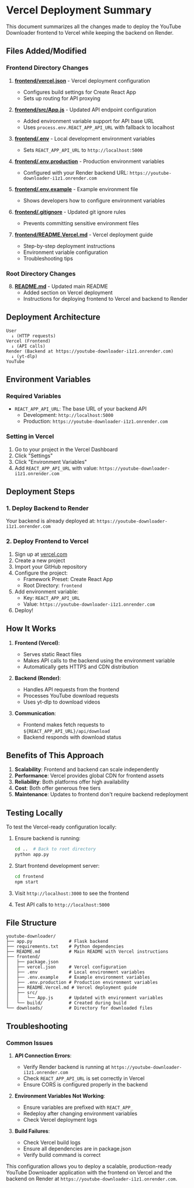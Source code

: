 # Vercel Deployment Summary

This document summarizes all the changes made to deploy the YouTube Downloader frontend to Vercel while keeping the backend on Render.

## Files Added/Modified

### Frontend Directory Changes

1. **[frontend/vercel.json](file:///c%3A/Users/mulac/Downloads/youtube-downloader/frontend/vercel.json)** - Vercel deployment configuration
   - Configures build settings for Create React App
   - Sets up routing for API proxying

2. **[frontend/src/App.js](file:///c%3A/Users/mulac/Downloads/youtube-downloader/frontend/src/App.js)** - Updated API endpoint configuration
   - Added environment variable support for API base URL
   - Uses `process.env.REACT_APP_API_URL` with fallback to localhost

3. **[frontend/.env](file:///c%3A/Users/mulac/Downloads/youtube-downloader/frontend/.env)** - Local development environment variables
   - Sets `REACT_APP_API_URL` to `http://localhost:5000`

4. **[frontend/.env.production](file:///c%3A/Users/mulac/Downloads/youtube-downloader/frontend/.env.production)** - Production environment variables
   - Configured with your Render backend URL: `https://youtube-downloader-i1z1.onrender.com`

5. **[frontend/.env.example](file:///c%3A/Users/mulac/Downloads/youtube-downloader/frontend/.env.example)** - Example environment file
   - Shows developers how to configure environment variables

6. **[frontend/.gitignore](file:///c%3A/Users/mulac/Downloads/youtube-downloader/frontend/.gitignore)** - Updated git ignore rules
   - Prevents committing sensitive environment files

7. **[frontend/README.Vercel.md](file:///c%3A/Users/mulac/Downloads/youtube-downloader/frontend/README.Vercel.md)** - Vercel deployment guide
   - Step-by-step deployment instructions
   - Environment variable configuration
   - Troubleshooting tips

### Root Directory Changes

8. **[README.md](file:///c%3A/Users/mulac/Downloads/youtube-downloader/README.md)** - Updated main README
   - Added section on Vercel deployment
   - Instructions for deploying frontend to Vercel and backend to Render

## Deployment Architecture

```
User
  ↓ (HTTP requests)
Vercel (Frontend)
  ↓ (API calls)
Render (Backend at https://youtube-downloader-i1z1.onrender.com)
  ↓ (yt-dlp)
YouTube
```

## Environment Variables

### Required Variables

- `REACT_APP_API_URL`: The base URL of your backend API
  - Development: `http://localhost:5000`
  - Production: `https://youtube-downloader-i1z1.onrender.com`

### Setting in Vercel

1. Go to your project in the Vercel Dashboard
2. Click "Settings"
3. Click "Environment Variables"
4. Add `REACT_APP_API_URL` with value: `https://youtube-downloader-i1z1.onrender.com`

## Deployment Steps

### 1. Deploy Backend to Render

Your backend is already deployed at: `https://youtube-downloader-i1z1.onrender.com`

### 2. Deploy Frontend to Vercel

1. Sign up at [vercel.com](https://vercel.com)
2. Create a new project
3. Import your GitHub repository
4. Configure the project:
   - Framework Preset: Create React App
   - Root Directory: `frontend`
5. Add environment variable:
   - Key: `REACT_APP_API_URL`
   - Value: `https://youtube-downloader-i1z1.onrender.com`
6. Deploy!

## How It Works

1. **Frontend (Vercel)**:
   - Serves static React files
   - Makes API calls to the backend using the environment variable
   - Automatically gets HTTPS and CDN distribution

2. **Backend (Render)**:
   - Handles API requests from the frontend
   - Processes YouTube download requests
   - Uses yt-dlp to download videos

3. **Communication**:
   - Frontend makes fetch requests to `${REACT_APP_API_URL}/api/download`
   - Backend responds with download status

## Benefits of This Approach

1. **Scalability**: Frontend and backend can scale independently
2. **Performance**: Vercel provides global CDN for frontend assets
3. **Reliability**: Both platforms offer high availability
4. **Cost**: Both offer generous free tiers
5. **Maintenance**: Updates to frontend don't require backend redeployment

## Testing Locally

To test the Vercel-ready configuration locally:

1. Ensure backend is running:
   ```bash
   cd ..  # Back to root directory
   python app.py
   ```

2. Start frontend development server:
   ```bash
   cd frontend
   npm start
   ```

3. Visit `http://localhost:3000` to see the frontend
4. Test API calls to `http://localhost:5000`

## File Structure

```
youtube-downloader/
├── app.py              # Flask backend
├── requirements.txt    # Python dependencies
├── README.md           # Main README with Vercel instructions
├── frontend/
│   ├── package.json
│   ├── vercel.json     # Vercel configuration
│   ├── .env            # Local environment variables
│   ├── .env.example    # Example environment variables
│   ├── .env.production # Production environment variables
│   ├── README.Vercel.md # Vercel deployment guide
│   ├── src/
│   │   └── App.js      # Updated with environment variables
│   └── build/          # Created during build
└── downloads/          # Directory for downloaded files
```

## Troubleshooting

### Common Issues

1. **API Connection Errors**:
   - Verify Render backend is running at `https://youtube-downloader-i1z1.onrender.com`
   - Check `REACT_APP_API_URL` is set correctly in Vercel
   - Ensure CORS is configured properly in the backend

2. **Environment Variables Not Working**:
   - Ensure variables are prefixed with `REACT_APP_`
   - Redeploy after changing environment variables
   - Check Vercel deployment logs

3. **Build Failures**:
   - Check Vercel build logs
   - Ensure all dependencies are in package.json
   - Verify build command is correct

This configuration allows you to deploy a scalable, production-ready YouTube Downloader application with the frontend on Vercel and the backend on Render at `https://youtube-downloader-i1z1.onrender.com`.
